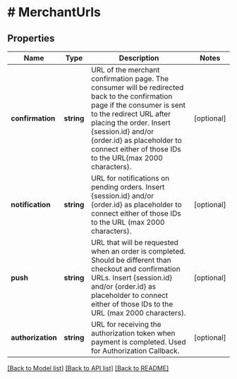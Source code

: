 # # MerchantUrls

## Properties

Name | Type | Description | Notes
------------ | ------------- | ------------- | -------------
**confirmation** | **string** | URL of the merchant confirmation page. The consumer will be redirected back to the confirmation page if the consumer is sent to the redirect URL after placing the order. Insert {session.id} and/or {order.id} as placeholder to connect either of those IDs to the URL(max 2000 characters). | [optional]
**notification** | **string** | URL for notifications on pending orders. Insert {session.id} and/or {order.id} as placeholder to connect either of those IDs to the URL (max 2000 characters). | [optional]
**push** | **string** | URL that will be requested when an order is completed. Should be different than checkout and confirmation URLs. Insert {session.id} and/or {order.id} as placeholder to connect either of those IDs to the URL (max 2000 characters). | [optional]
**authorization** | **string** | URL for receiving the authorization token when payment is completed. Used for Authorization Callback. | [optional]

[[Back to Model list]](../../README.md#models) [[Back to API list]](../../README.md#endpoints) [[Back to README]](../../README.md)
